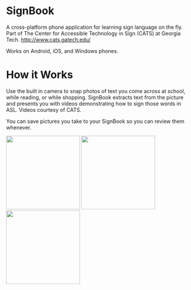 # SignBook
A cross-platform phone application for learning sign language on the fly. Part of The Center for Accessible Technology in Sign (CATS) at Georgia Tech. http://www.cats.gatech.edu/

Works on Android, iOS, and Windows phones.

# How it Works
Use the built in camera to snap photos of text you come across at school, while reading, or while shopping. SignBook extracts text from the picture and presents you with videos demonstrating how to sign those words in ASL. Videos courtesy of CATS.

You can save pictures you take to your SignBook so you can review them whenever.

<img src="http://i.imgur.com/a6zZpKO.jpg" width="200"/>
<img src="http://i.imgur.com/BEc7Ves.jpg" width="200"/>
<img src="http://i.imgur.com/As9ubTW.png" width="200"/>

